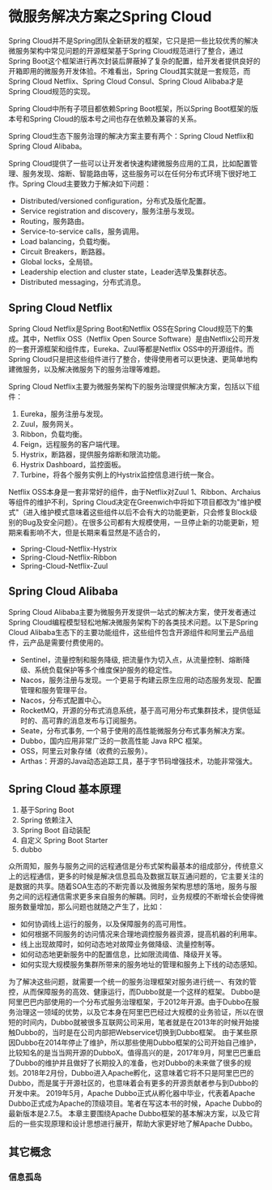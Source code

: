 # 微服务解决方案之Spring Cloud

Spring Cloud并不是Spring团队全新研发的框架，它只是把一些比较优秀的解决微服务架构中常见问题的开源框架基于Spring Cloud规范进行了整合，通过Spring Boot这个框架进行再次封装后屏蔽掉了复杂的配置，给开发者提供良好的开箱即用的微服务开发体验。不难看出，Spring Cloud其实就是一套规范，而Spring Cloud Netflix、Spring Cloud Consul、Spring Cloud Alibaba才是Spring Cloud规范的实现。

Spring Cloud中所有子项目都依赖Spring Boot框架，所以Spring Boot框架的版本号和Spring Cloud的版本号之间也存在依赖及兼容的关系。

Spring Cloud生态下服务治理的解决方案主要有两个：Spring Cloud Netflix和Spring Cloud Alibaba。

Spring Cloud提供了一些可以让开发者快速构建微服务应用的工具，比如配置管理、服务发现、熔断、智能路由等，这些服务可以在任何分布式环境下很好地工作。Spring Cloud主要致力于解决如下问题：

* Distributed/versioned configuration，分布式及版化配置。
* Service registration and discovery，服务注册与发现。
* Routing，服务路由。
* Service-to-service calls，服务调用。
* Load balancing，负载均衡。
* Circuit Breakers，断路器。
* Global locks，全局锁。
* Leadership election and cluster state，Leader选举及集群状态。
* Distributed messaging，分布式消息。

## Spring Cloud Netflix

Spring Cloud Netflix是Spring Boot和Netflix OSS在Spring Cloud规范下的集成。其中，Netflix OSS（Netflix Open Source Software）是由Netflix公司开发的一套开源框架和组件库，Eureka、Zuul等都是Netflix OSS中的开源组件。而Spring Cloud只是把这些组件进行了整合，使得使用者可以更快速、更简单地构建微服务，以及解决微服务下的服务治理等难题。

Spring Cloud Netflix主要为微服务架构下的服务治理提供解决方案，包括以下组件：

1. Eureka，服务注册与发现。
2. Zuul，服务网关。
3. Ribbon，负载均衡。
4. Feign，远程服务的客户端代理。
5. Hystrix，断路器，提供服务熔断和限流功能。
6. Hystrix Dashboard，监控面板。
7. Turbine，将各个服务实例上的Hystrix监控信息进行统一聚合。

Netflix OSS本身是一套非常好的组件，由于Netflix对Zuul 1、Ribbon、Archaius等组件的维护不利，Spring Cloud决定在Greenwich中将如下项目都改为"维护模式"（进入维护模式意味着这些组件以后不会有大的功能更新，只会修复Block级别的Bug及安全问题）。在很多公司都有大规模使用，一旦停止新的功能更新，短期来看影响不大，但是长期来看显然是不适合的，

* Spring-Cloud-Netflix-Hystrix
* Spring-Cloud-Netflix-Ribbon
* Spring-Cloud-Netflix-Zuul

## Spring Cloud Alibaba

Spring Cloud Alibaba主要为微服务开发提供一站式的解决方案，使开发者通过Spring Cloud编程模型轻松地解决微服务架构下的各类技术问题。以下是Spring Cloud Alibaba生态下的主要功能组件，这些组件包含开源组件和阿里云产品组件，云产品是需要付费使用的。

* Sentinel，流量控制和服务降级, 把流量作为切入点，从流量控制、熔断降级、系统负载保护等多个维度保护服务的稳定性。
* Nacos，服务注册与发现。一个更易于构建云原生应用的动态服务发现、配置管理和服务管理平台。
* Nacos，分布式配置中心。
* RocketMQ，开源的分布式消息系统，基于高可用分布式集群技术，提供低延时的、高可靠的消息发布与订阅服务。
* Seate，分布式事务, 一个易于使用的高性能微服务分布式事务解决方案。
* Dubbo，国内应用非常广泛的一款高性能 Java RPC 框架。
* OSS，阿里云对象存储（收费的云服务）。
* Arthas：开源的Java动态追踪工具，基于字节码增强技术，功能非常强大。

## Spring Cloud 基本原理

1. 基于Spring Boot
2. Spring 依赖注入
3. Spring Boot 自动装配
4. 自定义 Spring Boot Starter
5. dubbo

众所周知，服务与服务之间的远程通信是分布式架构最基本的组成部分，传统意义上的远程通信，更多的时候是解决信息孤岛及数据互联互通问题的，它主要关注的是数据的共享。随着SOA生态的不断完善以及微服务架构思想的落地，服务与服务之间的远程通信需求更多来自服务的解耦。同时，业务规模的不断增长会使得微服务数量增加，那么问题也就随之产生了，比如：

* 如何协调线上运行的服务，以及保障服务的高可用性。
* 如何根据不同服务的访问情况来合理地调控服务器资源，提高机器的利用率。
* 线上出现故障时，如何动态地对故障业务做降级、流量控制等。
* 如何动态地更新服务中的配置信息，比如限流阈值、降级开关等。
* 如何实现大规模服务集群所带来的服务地址的管理和服务上下线的动态感知。

为了解决这些问题，就需要一个统一的服务治理框架对服务进行统一、有效的管控，从而保障服务的高效、健康运行，而Dubbo就是一个这样的框架。
Dubbo是阿里巴巴内部使用的一个分布式服务治理框架，于2012年开源。由于Dubbo在服务治理这一领域的优势，以及它本身在阿里巴巴经过大规模的业务验证，所以在很短的时间内，Dubbo就被很多互联网公司采用，笔者就是在2013年的时候开始接触Dubbo的，当时是在公司内部把Webservice切换到Dubbo框架。
由于某些原因Dubbo在2014年停止了维护，所以那些使用Dubbo框架的公司开始自己维护，比较知名的是当当网开源的DubboX。值得高兴的是，2017年9月，阿里巴巴重启了Dubbo的维护并且做好了长期投入的准备，也对Dubbo的未来做了很多的规划。2018年2月份，Dubbo进入Apache孵化，这意味着它将不只是阿里巴巴的Dubbo，而是属于开源社区的，也意味着会有更多的开源贡献者参与到Dubbo的开发中来。
2019年5月，Apache Dubbo正式从孵化器中毕业，代表着Apache Dubbo正式成为Apache的顶级项目。笔者在写这本书的时候，Apache Dubbo的最新版本是2.7.5。
本章主要围绕Apache Dubbo框架的基本解决方案，以及它背后的一些实现原理和设计思想进行展开，帮助大家更好地了解Apache Dubbo。

## 其它概念

### 信息孤岛

